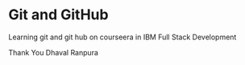 # Git and GitHub
Learning git and git hub on courseera in IBM Full Stack Development

Thank You
Dhaval Ranpura
